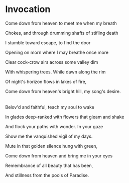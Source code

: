 # Invocation

Come down from heaven to meet me when my breath

Chokes, and through drumming shafts of stifling death

I stumble toward escape, to find the door

Opening on morn where I may breathe once more

Clear cock-crow airs across some valley dim

With whispering trees. While dawn along the rim

Of night's horizon flows in lakes of fire,

Come down from heaven's bright hill, my song's desire.

###### 

Belov'd and faithful, teach my soul to wake

In glades deep-ranked with flowers that gleam and shake

And flock your paths with wonder. In your gaze

Show me the vanquished vigil of my days.

Mute in that golden silence hung with green,

Come down from heaven and bring me in your eyes

Remembrance of all beauty that has been,

And stillness from the pools of Paradise.

